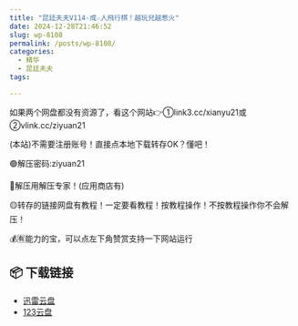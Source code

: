 ```yaml
---
title: "昆廷夫夫V114-成☆人飛行棋！越玩兒越惹火"
date: 2024-12-28T21:46:52
slug: wp-8108
permalink: /posts/wp-8108/
categories:
  - 精华
  - 昆廷夫夫
tags:

---
```


如果两个网盘都没有资源了，看这个网站👉①link3.cc/xianyu21或②vlink.cc/ziyuan21

(本站)不需要注册账号！直接点本地下载转存OK？懂吧！

🟢解压密码:ziyuan21

🔵解压用解压专家！(应用商店有)

🟡转存的链接网盘有教程！一定要看教程！按教程操作！不按教程操作你不会解压！

💰🈶能力的宝，可以点左下角赞赏支持一下网站运行

## 📦 下载链接
- [迅雷云盘](https://blziyuan21.com/pay-download/8108?key=feb71eb8f4&down_id=0)
- [123云盘](https://blziyuan21.com/pay-download/8108?key=feb71eb8f4&down_id=1)

